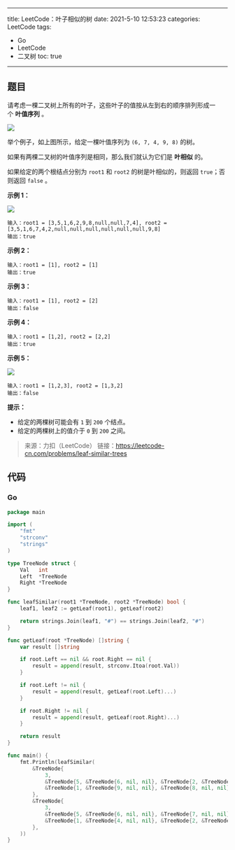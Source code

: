 ----
title: LeetCode：叶子相似的树
date: 2021-5-10 12:53:23
categories: LeetCode
tags: 
- Go
- LeetCode
- 二叉树
toc: true
----

## 题目

请考虑一棵二叉树上所有的叶子，这些叶子的值按从左到右的顺序排列形成一个 **叶值序列** 。

![](https://s.flc.io/2021-05-10-12-54-15.png)

举个例子，如上图所示，给定一棵叶值序列为 `(6, 7, 4, 9, 8)` 的树。

如果有两棵二叉树的叶值序列是相同，那么我们就认为它们是 **叶相似** 的。

如果给定的两个根结点分别为 `root1` 和 `root2` 的树是叶相似的，则返回 `true`；否则返回 `false` 。

<!-- more -->

**示例 1：**

![](https://s.flc.io/2021-05-10-12-55-06.jpg)

```
输入：root1 = [3,5,1,6,2,9,8,null,null,7,4], root2 = [3,5,1,6,7,4,2,null,null,null,null,null,null,9,8]
输出：true
```

**示例 2：**

```
输入：root1 = [1], root2 = [1]
输出：true
```

**示例 3：**

```
输入：root1 = [1], root2 = [2]
输出：false
```

**示例 4：**

```
输入：root1 = [1,2], root2 = [2,2]
输出：true
```

**示例 5：**

![](https://s.flc.io/2021-05-10-12-55-32.jpg)

```
输入：root1 = [1,2,3], root2 = [1,3,2]
输出：false
```

**提示：**

- 给定的两棵树可能会有 `1` 到 `200` 个结点。
- 给定的两棵树上的值介于 `0` 到 `200` 之间。

> 来源：力扣（LeetCode）
> 链接：https://leetcode-cn.com/problems/leaf-similar-trees

## 代码

### Go

```go
package main

import (
	"fmt"
	"strconv"
	"strings"
)

type TreeNode struct {
	Val   int
	Left  *TreeNode
	Right *TreeNode
}

func leafSimilar(root1 *TreeNode, root2 *TreeNode) bool {
	leaf1, leaf2 := getLeaf(root1), getLeaf(root2)

	return strings.Join(leaf1, "#") == strings.Join(leaf2, "#")
}

func getLeaf(root *TreeNode) []string {
	var result []string

	if root.Left == nil && root.Right == nil {
		result = append(result, strconv.Itoa(root.Val))
	}

	if root.Left != nil {
		result = append(result, getLeaf(root.Left)...)
	}

	if root.Right != nil {
		result = append(result, getLeaf(root.Right)...)
	}

	return result
}

func main() {
	fmt.Println(leafSimilar(
		&TreeNode{
			3,
			&TreeNode{5, &TreeNode{6, nil, nil}, &TreeNode{2, &TreeNode{7, nil, nil}, &TreeNode{4, nil, nil}}},
			&TreeNode{1, &TreeNode{9, nil, nil}, &TreeNode{8, nil, nil}},
		},
		&TreeNode{
			3,
			&TreeNode{5, &TreeNode{6, nil, nil}, &TreeNode{7, nil, nil}},
			&TreeNode{1, &TreeNode{4, nil, nil}, &TreeNode{2, &TreeNode{9, nil, nil}, &TreeNode{8, nil, nil}}},
		},
	))
}
```